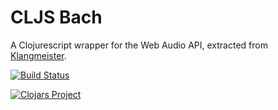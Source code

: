 CLJS Bach
=========

A Clojurescript wrapper for the Web Audio API, extracted from [Klangmeister](http://ctford.github.io/klangmeister/).

[![Build Status](https://travis-ci.org/ctford/cljs-bach.png)](https://travis-ci.org/ctford/cljs-bach)

[![Clojars Project](http://clojars.org/cljs-bach/latest-version.svg)](http://clojars.org/cljs-bach)
